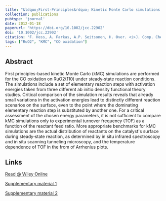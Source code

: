 ```yaml
---
title: "&ldquo;First-Principles&rdquo; Kinetic Monte Carlo simulations revisited: CO oxidation over RuO<sub>2</sub>(110) "
collection: publications
pubtype: 'journal'
date: 2012-01-18
paperurl: 'https://doi.org/10.1002/jcc.22902'
doi: '10.1002/jcc.22902'
citation: 'F. Hess, A. Farkas, A.P. Seitsonen, H. Over. <i>J. Comp. Chem.</i> 33 (<b>2012</b>) 757-766.'
tags: ["RuO2", "KMC", "CO oxidation"]
---
```


Abstract
--------
First principles-based kinetic Monte Carlo (kMC) simulations are performed for the CO oxidation on RuO2(110) under steady‐state reaction conditions. The simulations include a set of elementary reaction steps with activation energies taken from three different ab initio density functional theory studies. Critical comparison of the simulation results reveals that already small variations in the activation energies lead to distinctly different reaction scenarios on the surface, even to the point where the dominating elementary reaction step is substituted by another one. For a critical assessment of the chosen energy parameters, it is not sufficient to compare kMC simulations only to experimental turnover frequency (TOF) as a function of the reactant feed ratio. More appropriate benchmarks for kMC simulations are the actual distribution of reactants on the catalyst's surface during steady‐state reaction, as determined by in situ infrared spectroscopy and in situ scanning tunneling microscopy, and the temperature dependence of TOF in the from of Arrhenius plots. 

Links
------

<i class="fa fa-external-link-alt" aria-hidden="true" title="external link"></i> [Read @ Wiley Online](https://onlinelibrary.wiley.com/doi/abs/10.1002/jcc.22902) 

<i class="fas fa-file-word" aria-hidden="true" title="direct file download"></i> [Supplementary material 1](https://onlinelibrary.wiley.com/action/downloadSupplement?doi=10.1002%2Fjcc.22902&file=JCC_22902_sm_SuppInfo1.doc) 

<i class="fas fa-file-word" aria-hidden="true" title="direct file download"></i> [Supplementary material 2](https://onlinelibrary.wiley.com/action/downloadSupplement?doi=10.1002%2Fjcc.22902&file=JCC_22902_sm_SuppInfo2.doc)